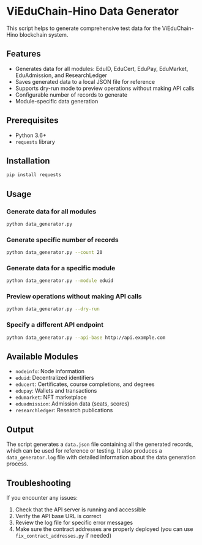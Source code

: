 # ViEduChain-Hino Data Generator

This script helps to generate comprehensive test data for the ViEduChain-Hino blockchain system.

## Features

- Generates data for all modules: EduID, EduCert, EduPay, EduMarket, EduAdmission, and ResearchLedger
- Saves generated data to a local JSON file for reference
- Supports dry-run mode to preview operations without making API calls
- Configurable number of records to generate
- Module-specific data generation

## Prerequisites

- Python 3.6+
- `requests` library

## Installation

```bash
pip install requests
```

## Usage

### Generate data for all modules

```bash
python data_generator.py
```

### Generate specific number of records

```bash
python data_generator.py --count 20
```

### Generate data for a specific module

```bash
python data_generator.py --module eduid
```

### Preview operations without making API calls

```bash
python data_generator.py --dry-run
```

### Specify a different API endpoint

```bash
python data_generator.py --api-base http://api.example.com
```

## Available Modules

- `nodeinfo`: Node information
- `eduid`: Decentralized identifiers
- `educert`: Certificates, course completions, and degrees
- `edupay`: Wallets and transactions
- `edumarket`: NFT marketplace
- `eduadmission`: Admission data (seats, scores)
- `researchledger`: Research publications

## Output

The script generates a `data.json` file containing all the generated records, which can be used for reference or testing.
It also produces a `data_generator.log` file with detailed information about the data generation process.

## Troubleshooting

If you encounter any issues:

1. Check that the API server is running and accessible
2. Verify the API base URL is correct
3. Review the log file for specific error messages
4. Make sure the contract addresses are properly deployed (you can use `fix_contract_addresses.py` if needed)
